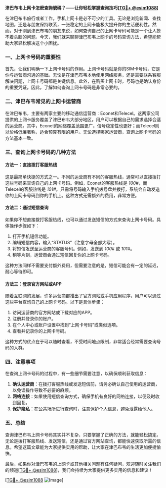 **津巴布韦上网卡怎麽查詢號碼？——让你轻松掌握查询技巧[[TG💪+ @esim1088](https://t.me/s/esim1088)]**

在津巴布韦旅行或者工作，手机上网卡是必不可少的工具。无论是浏览新闻、查找地图，还是与朋友保持联系，一张稳定的上网卡能极大提升你的生活便利性。然而，对于刚到津巴布韦的朋友来说，如何查询自己的上网卡号码可能是一个让人摸不着头脑的问题。今天，我们就来聊聊津巴布韦上网卡的号码查询方法，希望能帮助大家轻松解决这个小困扰。

### 一、上网卡号码的重要性

首先，让我们明确一下上网卡号码的作用。上网卡号码就是你的SIM卡号码，它是你与运营商沟通的基础。无论是在津巴布韦本地使用网络服务，还是需要联系客服解决问题，上网卡号码都是关键信息。此外，在购买上网卡时，号码也是确认身份的重要凭证。因此，了解如何查询上网卡号码是非常必要的。

### 二、津巴布韦常见的上网卡运营商

在津巴布韦，主要有两家主要的移动通信运营商：Econet和Telecel。这两家公司提供的上网卡服务覆盖了津巴布韦大部分地区，用户可以根据自己的需求选择合适的运营商。其中，Econet的网络覆盖范围更广，信号稳定性也更好；而Telecel则以价格低廉著称，适合预算有限的用户。无论选择哪家运营商，查询上网卡号码的方法基本一致。

### 三、查询上网卡号码的几种方法

#### 方法一：直接拨打客服热线

这是最简单快捷的方式之一。不同的运营商有不同的客服热线，通常可以直接拨打这些号码来查询自己的上网卡号码。例如，Econet的客服热线是 *100#*，而Telecel的客服热线是 *101#*。只需将号码输入手机拨号盘并拨打，系统会自动发送你的上网卡号码到你的手机上。这种方式无需额外的费用，非常方便。

#### 方法二：通过短信查询

如果你不想直接拨打客服热线，也可以通过发送短信的方式来查询上网卡号码。具体操作步骤如下：

1. 打开手机短信功能。
2. 编辑短信内容，输入“STATUS”（注意字母全部大写）。
3. 将短信发送至运营商的客服号码。例如，发送到 *100#* 或 *101#*。
4. 稍等片刻，运营商会通过短信回复你的上网卡号码。

这种方法同样不需要支付额外费用，但需要注意的是，短信可能会有一定的延迟，耐心等待即可。

#### 方法三：登录官方网站或APP

随着互联网的发展，许多运营商都推出了官方网站或手机应用程序，用户可以通过这些平台查询自己的上网卡号码。以下是具体步骤：

1. 访问运营商的官方网站或下载对应的APP。
2. 注册并登录你的账户。
3. 在个人中心或账户设置中找到“上网卡号码”或类似选项。
4. 查看并记录你的上网卡号码。

这种方式的优点在于可以随时查看，不受时间地点限制，非常适合经常需要查询号码的人群。

### 四、注意事项

在查询上网卡号码的过程中，有一些细节需要注意，以确保顺利获取信息：

1. **确认运营商**：在拨打客服热线或发送短信前，请务必确认自己使用的运营商，以免误操作导致不必要的麻烦。
2. **网络连接**：如果使用短信查询方式，确保手机有良好的网络连接，以便及时收到回复。
3. **保护隐私**：在公共场所进行查询时，注意保护个人信息，避免泄露给他人。

### 五、总结

查询津巴布韦上网卡号码其实并不复杂，只要掌握了正确的方法，就能轻松搞定。无论是拨打客服热线、发送短信，还是通过官方网站查询，都能快速获取所需的信息。希望这篇文章能为大家提供实用的帮助，让大家在津巴布韦的生活更加便捷愉快。

最后，如果你对津巴布韦的上网卡或其他相关问题有任何疑问，欢迎随时关注我们的频道[[TG💪+ @esim1088](https://t.me/s/esim1088)]，我们会持续为大家提供更多实用的信息和建议！

[[TG💪+ @esim1088](https://t.me/s/esim1088) ![Image](https://i.postimg.cc/4NQfJmqS/Snipaste-2025-05-13-00-14-12.png)]